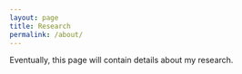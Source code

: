 ```yaml
---
layout: page
title: Research
permalink: /about/
---
```


Eventually, this page will contain details about my research.